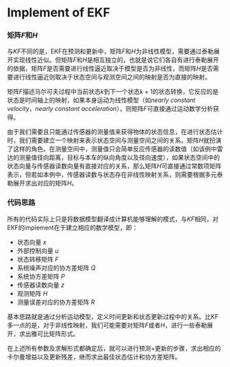 # Implement of EKF



### 矩阵$F$和$H$

与$KF$不同的是，EKF在预测和更新中，矩阵$F$和$H$为非线性模型，需要通过泰勒展开实现线性近似。但矩阵$F$和$H$是相互独立的，也就是说它们各自有进行泰勒展开的依据，矩阵$F$是否需要进行线性逼近取决于模型是否为非线性，而矩阵$H$是否需要进行线性逼近则取决于状态空间与观测空间之间的映射是否为直接的映射。

矩阵$F$描述马尔可夫过程中当前状态$k$到下一个状态$k+1$的状态转换，它反应的是状态是时间轴上的映射，如果本身运动为线性模型（如*nearly constant velocity*，*nearly constant acceleration*），则矩阵$F$可直接通过运动数学分析获得。

由于我们需要且只能通过传感器的测量值来获得物体的状态信息，在进行状态估计时，我们需要建立一个映射来表示状态空间与测量空间之间的关系。矩阵$H$就扮演了这样的角色。在测量空间中，测量值只会简单反应传感器的读数值（如该例中雷达的测量值径向距离，目标与本车的纵向角度以及径向速度），如果状态空间中的状态向量与传感器读数向量有直接对应的关系，那么矩阵$H$可直接通过常数项矩阵表示，但若如本例中，传感器读数与状态存在非线性映射关系，则需要根据多元泰勒展开求出对应的矩阵$H$。

### 代码思路

所有的代码实际上只是将数据模型翻译成计算机能够理解的模式，与$KF$相同，对EKF的implement在于建立相应的数学模型，即：

-   状态向量 $x$
-   外部控制向量 $u$
-   状态转移矩阵 $F$
-   系统噪声对应的协方差矩阵 $Q$
-   系统协方差矩阵 $P$
-   传感器读数向量 $z$
-   观测矩阵 $H$
-   测量误差对应的协方差矩阵 $R$

基本思路就是通过分析运动模型，定义时间更新和状态更新过程中的关系。比KF多一点的是，对于非线性映射，我们可能需要对矩阵$F$或者$H$，进行一些泰勒展开，求出雅可比矩阵形式。

在上述所有参数及求解形式都确定后，就可以进行预测+更新的步骤，求出相应的卡尔曼增益以及更新残差，继而求出最佳状态估计和协方差矩阵。

